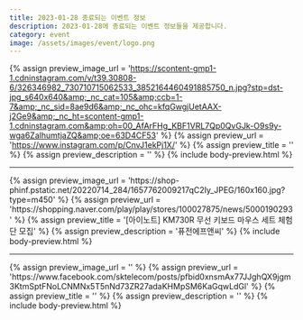 ```yaml
---
title: 2023-01-28 종료되는 이벤트 정보
description: 2023-01-28에 종료되는 이벤트 정보들을 제공합니다.
category: event
image: /assets/images/event/logo.png
---
```

{% assign preview_image_url = 'https://scontent-gmp1-1.cdninstagram.com/v/t39.30808-6/326346982_730710715062533_3852164460491885750_n.jpg?stp=dst-jpg_s640x640&amp;_nc_cat=105&amp;ccb=1-7&amp;_nc_sid=8ae9d6&amp;_nc_ohc=kfqGwgjUetAAX-j2Ge9&amp;_nc_ht=scontent-gmp1-1.cdninstagram.com&amp;oh=00_AfArFHg_KBF1VRL7Qp0QvGJk-O9s9y-wga6ZalhumtjaZQ&amp;oe=63D4CF53' %}
{% assign preview_url = 'https://www.instagram.com/p/CnvJ1ekPj1X/' %}
{% assign preview_title = '' %}
{% assign preview_description = '' %}
{% include body-preview.html %}
<hr>{% assign preview_image_url = 'https://shop-phinf.pstatic.net/20220714_284/1657762009217qC2Iy_JPEG/160x160.jpg?type=m450' %}
{% assign preview_url = 'https://shopping.naver.com/play/play/stores/100027875/news/5000190293' %}
{% assign preview_title = '[아이노트] KM730R 무선 키보드 마우스 세트 체험단 모집' %}
{% assign preview_description = '퓨전에프앤씨' %}
{% include body-preview.html %}
<hr>{% assign preview_image_url = '' %}
{% assign preview_url = 'https://www.facebook.com/sktelecom/posts/pfbid0xnsmAx77JJghQX9jgm3KtmSptFNoLCNMNx5T5nNd73ZR27adaKHMpSM6KaGqwLdGl' %}
{% assign preview_title = '' %}
{% assign preview_description = '' %}
{% include body-preview.html %}